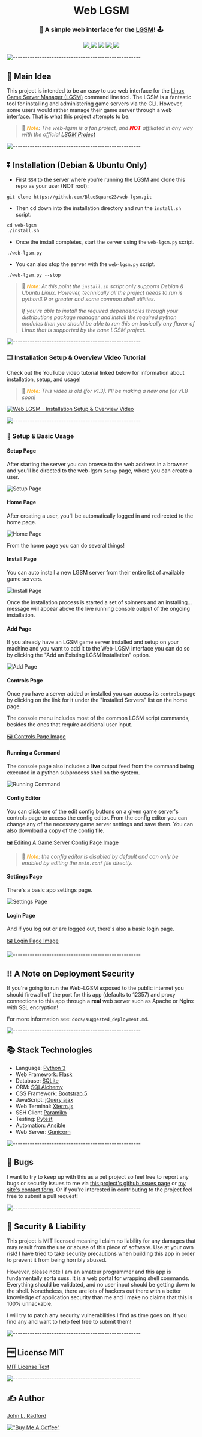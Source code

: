 <h1 align="center">Web LGSM</h1>

<h3 align="center">🐧 A simple web interface for the <a href="https://linuxgsm.com/">LGSM</a>! 🕹️ </h3>

</p>

<p align="center">
  <a href="./license.txt">
    <img src="https://img.shields.io/badge/License-MIT-yellow.svg">
  </a>
  <img src="https://github.com/BlueSquare23/web-lgsm/actions/workflows/test.yml/badge.svg">
  <img src="https://github.com/BlueSquare23/web-lgsm/blob/master/docs/images/coverage-badge.svg">
  <a href="https://github.com/BlueSquare23/web-lgsm/stargazers">
    <img src="https://img.shields.io/github/stars/BlueSquare23/web-lgsm">
  </a>
  <a href="https://github.com/BlueSquare23/web-lgsm/network">
    <img src="https://img.shields.io/github/forks/BlueSquare23/web-lgsm">
  </a>
</p>

![-----------------------------------------------------](https://johnlradford.io/static/img/bar.gif)

## :thought_balloon: Main Idea

This project is intended to be an easy to use web interface for the [Linux Game
Server Manager (LGSM)](https://linuxgsm.com/) command line tool. The LGSM is a
fantastic tool for installing and administering game servers via the CLI.
However, some users would rather manage their game server through a web
interface. That is what this project attempts to be.

> :round_pushpin: _<span style="color: orange;">Note</span>: The web-lgsm is a
> fan project, and <span style="color: red;">**NOT**</span> affiliated in any
> way with the official [LSGM Project](https://linuxgsm.com/)_

![-----------------------------------------------------](https://johnlradford.io/static/img/bar.gif)

## :arrow_double_down: Installation (Debian & Ubuntu Only)

* First `SSH` to the server where you're running the LGSM and clone this repo
  as your user (NOT root):

```
git clone https://github.com/BlueSquare23/web-lgsm.git
```

* Then cd down into the installation directory and run the `install.sh` script.

```
cd web-lgsm
./install.sh
```

* Once the install completes, start the server using the `web-lgsm.py` script.

```
./web-lgsm.py
```

* You can also stop the server with the `web-lgsm.py` script.

```
./web-lgsm.py --stop
```

> :round_pushpin: _<span style="color: orange;">Note:</span> At this point the
> `install.sh` script only supports Debian & Ubuntu Linux. However, technically
> all the project needs to run is python3.9 or greater and some common shell
> utilities._
> 
> _If you're able to install the required dependencies through your
> distributions package manager and install the required python modules then
> you should be able to run this on basically any flavor of Linux that is
> supported by the base LGSM project._

![-----------------------------------------------------](https://johnlradford.io/static/img/bar.gif)

### :film_strip: Installation Setup & Overview Video Tutorial

Check out the YouTube video tutorial linked below for information about
installation, setup, and usage!

> :round_pushpin: _<span style="color: orange;">Note:</span> This video is old
> (for v1.3). I'll be making a new one for v1.8 soon!_

[![Web LGSM - Installation Setup & Overview Video](https://img.youtube.com/vi/aK_NsJIyIvk/0.jpg)](https://www.youtube.com/watch?v=aK_NsJIyIvk)

![-----------------------------------------------------](https://johnlradford.io/static/img/bar.gif)

### :wrench: Setup & Basic Usage

#### Setup Page

After starting the server you can browse to the web address in a browser and
you'll be directed to the  web-lgsm `Setup` page, where you can create a user.

![Setup Page](docs/images/setup.gif)

#### Home Page

After creating a user, you'll be automatically logged in and redirected to the
home page.

![Home Page](docs/images/homepage.gif)

From the home page you can do several things!

#### Install Page

You can auto install a new LGSM server from their entire list of available game
servers.

![Install Page](docs/images/install.gif)

Once the installation process is started a set of spinners and an installing...
message will appear above the live running console output of the ongoing
installation.

#### Add Page

If you already have an LGSM game server installed and setup on your machine and
you want to add it to the Web-LGSM interface you can do so by clicking the "Add
an Existing LGSM Installation" option.

![Add Page](docs/images/add.gif)

#### Controls Page

Once you have a server added or installed you can access its `controls` page by
clicking on the link for it under the "Installed Servers" list on the home
page.

The console menu includes most of the common LGSM script commands, besides the
ones that require additional user input.

[:framed_picture: Controls Page Image](docs/images/server_controls.png)

#### Running a Command

The console page also includes a **live** output feed from the command being
executed in a python subprocess shell on the system.

![Running Command](docs/images/start_stop.gif)

#### Config Editor

You can click one of the edit config buttons on a given game server's controls
page to access the config editor. From the config editor you can change any of
the necessary game server settings and save them. You can also download a copy
of the config file.

[:framed_picture: Editing A Game Server Config Page Image](docs/images/config_editor.png)

> :round_pushpin: _<span style="color: orange;">Note</span>: the config editor
> is disabled by default and can only be enabled by editing the `main.conf`
> file directly._

#### Settings Page

There's a basic app settings page.

![Settings Page](docs/images/settings.gif)

#### Login Page

And if you log out or are logged out, there's also a basic login page.

[:framed_picture: Login Page Image](docs/images/login.png)

![-----------------------------------------------------](https://johnlradford.io/static/img/bar.gif)

## :bangbang: A Note on Deployment Security

If you're going to run the Web-LGSM exposed to the public internet you should
firewall off the port for this app (defaults to 12357) and proxy connections to
this app through a **real** web server such as Apache or Nginx with SSL
encryption!

For more information see: `docs/suggested_deployment.md`.

![-----------------------------------------------------](https://johnlradford.io/static/img/bar.gif)

## :books: Stack Technologies

* Language: [Python 3](https://www.python.org/)
* Web Framework: [Flask](https://palletsprojects.com/p/flask/)
* Database: [SQLite](https://www.sqlite.org/index.html)
* ORM: [SQLAlchemy](https://www.sqlalchemy.org/)
* CSS Framework: [Bootstrap 5](https://getbootstrap.com/docs/5.0/getting-started/introduction/)
* JavaScript: [jQuery ajax](https://api.jquery.com/jQuery.ajax/)
* Web Terminal: [Xterm.js](https://xtermjs.org/)
* SSH Client [Paramiko](https://www.paramiko.org/)
* Testing: [Pytest](https://docs.pytest.org/)
* Automation: [Ansible](https://www.ansible.com/)
* Web Server: [Gunicorn](https://gunicorn.org/)

![-----------------------------------------------------](https://johnlradford.io/static/img/bar.gif)

## :bug: Bugs

I want to try to keep up with this as a pet project so feel free to report any
bugs or security issues to me via [this project's github issues page](https://github.com/BlueSquare23/web-lgsm/issues/new) 
or [my site's contact form](https://johnlradford.io/contact.php).  Or if you're interested in
contributing to the project feel free to submit a pull request!

![-----------------------------------------------------](https://johnlradford.io/static/img/bar.gif)

## :closed_lock_with_key: Security & Liability

This project is MIT licensed meaning I claim no liability for any damages that
may result from the use or abuse of this piece of software. Use at your own
risk! I have tried to take security precautions when building this app in order
to prevent it from being horribly abused.

However, please note I am an amateur programmer and this app is fundamentally
sorta suss. It is a web portal for wrapping shell commands. Everything should
be validated, and no user input should be getting down to the shell.
Nonetheless, there are lots of hackers out there with a better knowledge of
application security than me and I make no claims that this is 100% unhackable.

I will try to patch any security vulnerabilities I find as time goes on. If you
find any and want to help feel free to submit them!

![-----------------------------------------------------](https://johnlradford.io/static/img/bar.gif)

## :free: License MIT

[MIT License Text](license.txt)

![-----------------------------------------------------](https://johnlradford.io/static/img/bar.gif)

## :writing_hand: Author

[John L. Radford](https://johnlradford.io/)

[!["Buy Me A Coffee"](https://www.buymeacoffee.com/assets/img/custom_images/orange_img.png)](https://www.buymeacoffee.com/bluesquare23)
